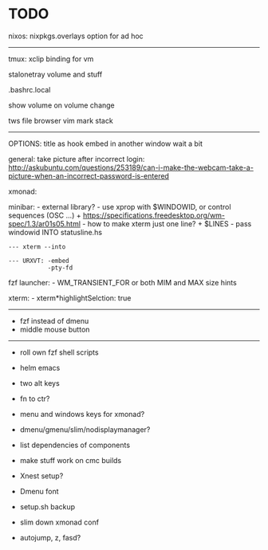 # TODO

nixos:
    nixpkgs.overlays option for ad hoc

--------------

tmux:
    xclip binding for vm

stalonetray volume and stuff

.bashrc.local

show volume on volume change

tws
file browser
vim mark stack

--------------

OPTIONS:
    title as hook
    embed in another window
    wait a bit

general:
    take picture after incorrect login:
        http://askubuntu.com/questions/253189/can-i-make-the-webcam-take-a-picture-when-an-incorrect-password-is-entered

xmonad:

minibar:
    - external library?
    - use xprop with $WINDOWID, or control sequences (OSC ...)
        + https://specifications.freedesktop.org/wm-spec/1.3/ar01s05.html
    - how to make xterm just one line?
        + $LINES
    - pass windowid INTO statusline.hs

    --- xterm --into

    --- URXVT: -embed
               -pty-fd
        

fzf launcher:
    - WM_TRANSIENT_FOR or both MIM and MAX size hints

xterm:
    - xterm\*highlightSelction: true

---

*   fzf instead of dmenu
*   middle mouse button

---

*   roll own fzf shell scripts

*   helm emacs
*   two alt keys
*   fn to ctr?
*   menu and windows keys for xmonad?

*   dmenu/gmenu/slim/nodisplaymanager?

*   list dependencies of components
*   make stuff work on cmc builds

*   Xnest setup?
*   Dmenu font
*   setup.sh backup
*   slim down xmonad conf
*   autojump, z, fasd?
